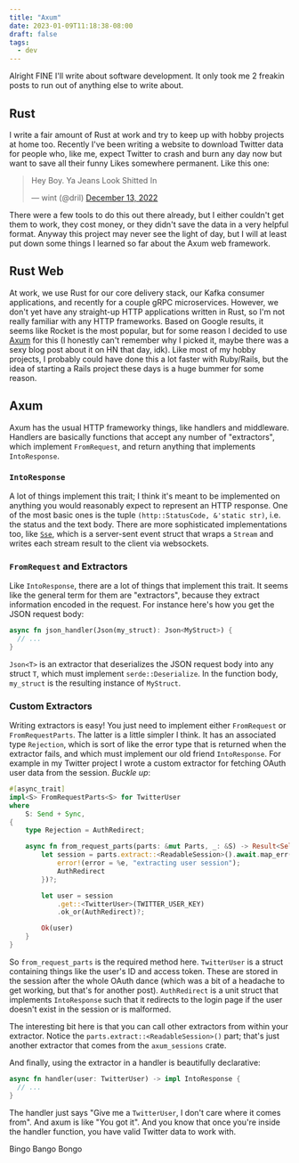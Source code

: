 ```yaml
---
title: "Axum"
date: 2023-01-09T11:18:38-08:00
draft: false
tags:
  - dev
---
```


Alright FINE I'll write about software development. It only took me 2 freakin posts to run out of anything else to write about.

## Rust

I write a fair amount of Rust at work and try to keep up with hobby projects at home too. Recently I've been writing a website to download Twitter data for people who, like me, expect Twitter to crash and burn any day now but want to save all their funny Likes somewhere permanent. Like this one:

<blockquote class="twitter-tweet" data-dnt="true"><p lang="en" dir="ltr">Hey Boy. Ya Jeans Look Shitted In</p>&mdash; wint (@dril) <a href="https://twitter.com/dril/status/1602613307134861312?ref_src=twsrc%5Etfw">December 13, 2022</a></blockquote> <script async src="https://platform.twitter.com/widgets.js" charset="utf-8"></script>

There were a few tools to do this out there already, but I either couldn't get them to work, they cost money, or they didn't save the data in a very helpful format. Anyway this project may never see the light of day, but I will at least put down some things I learned so far about the Axum web framework.

## Rust Web

At work, we use Rust for our core delivery stack, our Kafka consumer applications, and recently for a couple gRPC microservices. However, we don't yet have any straight-up HTTP applications written in Rust, so I'm not really familiar with any HTTP frameworks. Based on Google results, it seems like Rocket is the most popular, but for some reason I decided to use [Axum](https://docs.rs/axum/latest/axum/) for this (I honestly can't remember why I picked it, maybe there was a sexy blog post about it on HN that day, idk). Like most of my hobby projects, I probably could have done this a lot faster with Ruby/Rails, but the idea of starting a Rails project these days is a huge bummer for some reason.

## Axum

Axum has the usual HTTP frameworky things, like handlers and middleware. Handlers are basically functions that accept any number of "extractors", which implement `FromRequest`, and return anything that implements `IntoResponse`.

### `IntoResponse`

A lot of things implement this trait; I think it's meant to be implemented on anything you would reasonably expect to represent an HTTP response. One of the most basic ones is the tuple `(http::StatusCode, &'static str)`, i.e. the status and the text body. There are more sophisticated implementations too, like [`Sse`](https://docs.rs/axum/latest/axum/response/struct.Sse.html), which is a server-sent event struct that wraps a `Stream` and writes each stream result to the client via websockets.

### `FromRequest` and Extractors

Like `IntoResponse`, there are a lot of things that implement this trait. It seems like the general term for them are "extractors", because they extract information encoded in the request. For instance here's how you get the JSON request body:

```rust
async fn json_handler(Json(my_struct): Json<MyStruct>) {
  // ...
}
```

`Json<T>` is an extractor that deserializes the JSON request body into any struct `T`, which must implement `serde::Deserialize`. In the function body, `my_struct` is the resulting instance of `MyStruct`.

### Custom Extractors

Writing extractors is easy! You just need to implement either `FromRequest` or `FromRequestParts`. The latter is a little simpler I think. It has an associated type `Rejection`, which is sort of like the error type that is returned when the extractor fails, and which must implement our old friend `IntoResponse`. For example in my Twitter project I wrote a custom extractor for fetching OAuth user data from the session. _Buckle up_:

```rust
#[async_trait]
impl<S> FromRequestParts<S> for TwitterUser
where
    S: Send + Sync,
{
    type Rejection = AuthRedirect;

    async fn from_request_parts(parts: &mut Parts, _: &S) -> Result<Self, Self::Rejection> {
        let session = parts.extract::<ReadableSession>().await.map_err(|e| {
            error!(error = %e, "extracting user session");
            AuthRedirect
        })?;

        let user = session
            .get::<TwitterUser>(TWITTER_USER_KEY)
            .ok_or(AuthRedirect)?;

        Ok(user)
    }
}
```

So `from_request_parts` is the required method here. `TwitterUser` is a struct containing things like the user's ID and access token. These are stored in the session after the whole OAuth dance (which was a bit of a headache to get working, but that's for another post). `AuthRedirect` is a unit struct that implements `IntoResponse` such that it redirects to the login page if the user doesn't exist in the session or is malformed.

The interesting bit here is that you can call other extractors from within your extractor. Notice the `parts.extract::<ReadableSession>()` part; that's just another extractor that comes from the `axum_sessions` crate.

And finally, using the extractor in a handler is beautifully declarative:

```rust
async fn handler(user: TwitterUser) -> impl IntoResponse {
  // ...
}
```

The handler just says "Give me a `TwitterUser`, I don't care where it comes from". And axum is like "You got it". And you know that once you're inside the handler function, you have valid Twitter data to work with.

Bingo Bango Bongo
